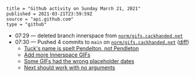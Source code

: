 ```
title = "Github activity on Sunday March 21, 2021"
published = 2021-03-21T23:59:59Z
source = "api.github.com"
type = "github"
```

* 07:29 — deleted branch innerspace from [`norm/gifs.cackhanded.net`](https://github.com/norm/gifs.cackhanded.net)
* 07:30 — Pushed 4 commits to `main` on [`norm/gifs.cackhanded.net`](https://github.com/norm/gifs.cackhanded.net) ([diff](https://github.com/norm/gifs.cackhanded.net/compare/4b044ed0b56960bb6934d1b23337cc0872d993dc..1c5bf75a6faa0244cd6cc003ec83d96c0ba98a98))
  * [Tuck's name is spelt Pendelton, not Pendleton](https://github.com/norm/gifs.cackhanded.net/commit/0df67040d141cd765451323b2aea35ef0adc99ef)
  * [Add more Innerspace GIFs](https://github.com/norm/gifs.cackhanded.net/commit/703f33a5ede6c99c33b5403661fdb7710ab8e754)
  * [Some GIFs had the wrong placeholder dates](https://github.com/norm/gifs.cackhanded.net/commit/17e4f32fec71fff00bd070b846d49eaaef5df1da)
  * [Next should work with no arguments](https://github.com/norm/gifs.cackhanded.net/commit/1c5bf75a6faa0244cd6cc003ec83d96c0ba98a98)

